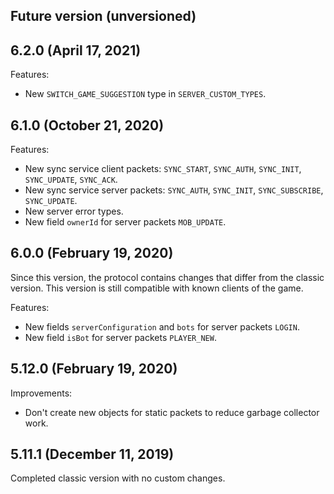 ## Future version (unversioned)

## 6.2.0 (April 17, 2021)

Features:

- New `SWITCH_GAME_SUGGESTION` type in `SERVER_CUSTOM_TYPES`.

## 6.1.0 (October 21, 2020)

Features:

- New sync service client packets: `SYNC_START`, `SYNC_AUTH`, `SYNC_INIT`, `SYNC_UPDATE`, `SYNC_ACK`.
- New sync service server packets: `SYNC_AUTH`, `SYNC_INIT`, `SYNC_SUBSCRIBE`, `SYNC_UPDATE`.
- New server error types.
- New field `ownerId` for server packets `MOB_UPDATE`.

## 6.0.0 (February 19, 2020)

Since this version, the protocol contains changes that differ from the classic version. This version is still compatible with known clients of the game.

Features:

- New fields `serverConfiguration` and `bots` for server packets `LOGIN`.
- New field `isBot` for server packets `PLAYER_NEW`.

## 5.12.0 (February 19, 2020)

Improvements:

- Don't create new objects for static packets to reduce garbage collector work.

## 5.11.1 (December 11, 2019)

Completed classic version with no custom changes.

